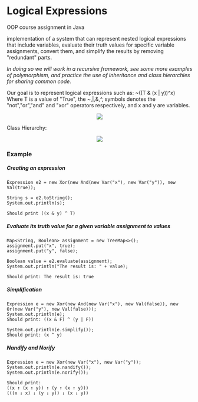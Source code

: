 # Logical Expressions

OOP course assignment in Java

implementation of a system that can represent nested logical expressions that include variables, evaluate their truth values for specific variable assignments, convert them, and simplify the results by removing "redundant" parts.

*In doing so we will work in a recursive framework, see some more examples of polymorphism, and practice the use of inheritance and class hierarchies for sharing common code.*  

Our goal is to represent logical expressions such as: ~((T & (x | y))^x)  
Where T is a value of "True", the ~,|,&,^, symbols denotes the "not","or","and" and "xor" operators respectively, and x and y are variables.  
<p align="center">
  <img 
    src="https://user-images.githubusercontent.com/92651125/155814934-29d234ba-ec83-4e84-995f-2b4fe20c42e5.svg"
  >
</p>

Class Hierarchy:

<p align="center">
  <img 
    src="https://user-images.githubusercontent.com/92651125/155814791-ea39188f-e40c-4ad2-8cfe-70fead9c46af.svg"
  >
</p>

### Example  
##### Creating an expression
```
Expression e2 = new Xor(new And(new Var("x"), new Var("y")), new Val(true));

String s = e2.toString();
System.out.println(s);

Should print ((x & y) ^ T)
```

##### Evaluate its truth value for a given variable assignment to values
```
Map<String, Boolean> assignment = new TreeMap<>();
assignment.put("x", true);
assignment.put("y", false);

Boolean value = e2.evaluate(assignment);
System.out.println("The result is: " + value);

Should print: The result is: true
```

##### Simplification
```
Expression e = new Xor(new And(new Var("x"), new Val(false)), new Or(new Var("y"), new Val(false)));
System.out.println(e);
Should print: ((x & F) ^ (y | F))

System.out.println(e.simplify());
Should print: (x ^ y)
```

##### Nandify and Norify
```
Expression e = new Xor(new Var("x"), new Var("y"));
System.out.println(e.nandify());
System.out.println(e.norify());

Should print:
((x ↑ (x ↑ y)) ↑ (y ↑ (x ↑ y)))
(((x ↓ x) ↓ (y ↓ y)) ↓ (x ↓ y))
```
